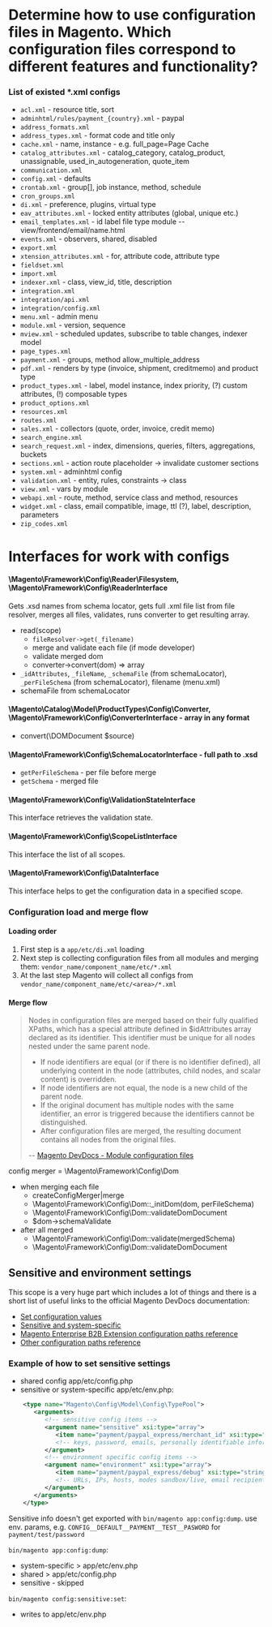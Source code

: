 # Determine how to use configuration files in Magento. Which configuration files correspond to different features and functionality?

### List of existed *.xml configs
- `acl.xml` - resource title, sort
- `adminhtml/rules/payment_{country}.xml` - paypal
- `address_formats.xml`
- `address_types.xml` - format code and title only
- `cache.xml` - name, instance - e.g. full_page=Page Cache
- `catalog_attributes.xml` - catalog_category, catalog_product, unassignable, used_in_autogeneration, quote_item
- `communication.xml`
- `config.xml` - defaults
- `crontab.xml` - group[], job instance, method, schedule
- `cron_groups.xml`
- `di.xml` - preference, plugins, virtual type
- `eav_attributes.xml` - locked entity attributes (global, unique etc.)
- `email_templates.xml` - id label file type module -- view/frontend/email/name.html
- `events.xml` - observers, shared, disabled
- `export.xml`
- `xtension_attributes.xml` - for, attribute code, attribute type
- `fieldset.xml`
- `import.xml`
- `indexer.xml` - class, view_id, title, description
- `integration.xml`
- `integration/api.xml`
- `integration/config.xml`
- `menu.xml` - admin menu
- `module.xml` - version, sequence
- `mview.xml` - scheduled updates, subscribe to table changes, indexer model
- `page_types.xml`
- `payment.xml` - groups, method allow_multiple_address
- `pdf.xml` - renders by type (invoice, shipment, creditmemo) and product type
- `product_types.xml` - label, model instance, index priority, (?) custom attributes, (!) composable types
- `product_options.xml`
- `resources.xml`
- `routes.xml`
- `sales.xml` - collectors (quote, order, invoice, credit memo)
- `search_engine.xml`
- `search_request.xml` - index, dimensions, queries, filters, aggregations, buckets
- `sections.xml` - action route placeholder -> invalidate customer sections
- `system.xml` - adminhtml config
- `validation.xml` - entity, rules, constraints -> class
- `view.xml` - vars by module
- `webapi.xml` - route, method, service class and method, resources
- `widget.xml` - class, email compatible, image, ttl (?), label, description, parameters
- `zip_codes.xml`

# Interfaces for work with configs

#### \Magento\Framework\Config\Reader\Filesystem, \Magento\Framework\Config\ReaderInterface
Gets .xsd names from schema locator, gets full .xml file list from file resolver, merges all files, validates, runs converter to get resulting array.

- read(scope)
  + `fileResolver->get(_filename)`
  + merge and validate each file (if mode developer)
  + validate merged dom
  + converter->convert(dom) => array
- `_idAttributes`, `_fileName`, `_schemaFile` (from schemaLocator), `_perFileSchema` (from schemaLocator), filename (menu.xml)
- schemaFile from schemaLocator

#### \Magento\Catalog\Model\ProductTypes\Config\Converter, \Magento\Framework\Config\ConverterInterface - array in any format
- convert(\DOMDocument $source)

#### \Magento\Framework\Config\SchemaLocatorInterface - full path to .xsd
- `getPerFileSchema` - per file before merge
- `getSchema` - merged file

#### \Magento\Framework\Config\ValidationStateInterface

This interface retrieves the validation state.

#### \Magento\Framework\Config\ScopeListInterface

This interface the list of all scopes.

#### \Magento\Framework\Config\DataInterface

This interface helps to get the configuration data in a specified scope.

### Configuration load and merge flow

#### Loading order
 1. First step is a `app/etc/di.xml` loading
 1. Next step is collecting configuration files from all modules and merging them: `vendor_name/component_name/etc/*.xml`
 1. At the last step Magento will collect all configs from `vendor_name/component_name/etc/<area>/*.xml`

#### Merge flow

>Nodes in configuration files are merged based on their fully qualified XPaths, which has a special attribute defined in $idAttributes array declared as its identifier. This identifier must be unique for all nodes nested under the same parent node.
>
> * If node identifiers are equal (or if there is no identifier defined), all underlying content in the node (attributes, child nodes, and scalar content) is overridden.
> * If node identifiers are not equal, the node is a new child of the parent node.
> * If the original document has multiple nodes with the same identifier, an error is triggered because the identifiers cannot be distinguished.
> * After configuration files are merged, the resulting document contains all nodes from the original files.
>
> -- [Magento DevDocs - Module configuration files](https://devdocs.magento.com/guides/v2.2/config-guide/config/config-files.html)

config merger = \Magento\Framework\Config\Dom
- when merging each file
  + createConfigMerger|merge
  + \Magento\Framework\Config\Dom::_initDom(dom, perFileSchema)
  + \Magento\Framework\Config\Dom::validateDomDocument
  + $dom->schemaValidate
- after all merged
  + \Magento\Framework\Config\Dom::validate(mergedSchema)
  + \Magento\Framework\Config\Dom::validateDomDocument
  
## Sensitive and environment settings

This scope is a very huge part which includes a lot of things and there is a short list of useful links
to the official Magento DevDocs documentation:

- [Set configuration values](https://devdocs.magento.com/guides/v2.2/config-guide/cli/config-cli-subcommands-config-mgmt-set.html)
- [Sensitive and system-specific](https://devdocs.magento.com/guides/v2.2/config-guide/prod/config-reference-sens.html)
- [Magento Enterprise B2B Extension configuration paths reference](https://devdocs.magento.com/guides/v2.2/config-guide/prod/config-reference-b2b.html)
- [Other configuration paths reference](https://devdocs.magento.com/guides/v2.2/config-guide/prod/config-reference-most.html)

### Example of how to set sensitive settings

- shared config app/etc/config.php
- sensitive or system-specific app/etc/env.php:

```xml
    <type name="Magento\Config\Model\Config\TypePool">
       <arguments>
          <!-- sensitive config items -->
          <argument name="sensitive" xsi:type="array">
             <item name="payment/paypal_express/merchant_id" xsi:type="string">1</item>
             <!-- keys, password, emails, personally identifiable information -->
          </argument>
          <!-- environment specific config items -->
          <argument name="environment" xsi:type="array">
             <item name="payment/paypal_express/debug" xsi:type="string">1</item>
             <!-- URLs, IPs, hosts, modes sandbox/live, email recipients -->
          </argument>
       </arguments>
    </type>
```

 Sensitive info doesn't get exported with `bin/magento app:config:dump`. use env. params, e.g.
`CONFIG__DEFAULT__PAYMENT__TEST__PASWORD` for `payment/test/password`

`bin/magento app:config:dump`:

- system-specific > app/etc/env.php
- shared > app/etc/config.php
- sensitive - skipped

`bin/magento config:sensitive:set`:

- writes to app/etc/env.php